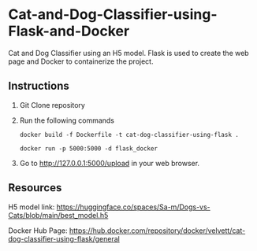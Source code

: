 # Cat-and-Dog-Classifier-using-Flask-and-Docker

Cat and Dog Classifier using an H5 model. Flask is used to create the web page and Docker to containerize the project.

## Instructions

1. Git Clone repository
2. Run the following commands
   
   ```
   docker build -f Dockerfile -t cat-dog-classifier-using-flask .

   docker run -p 5000:5000 -d flask_docker
   ```
4. Go to http://127.0.0.1:5000/upload in your web browser.

## Resources
H5 model link: https://huggingface.co/spaces/Sa-m/Dogs-vs-Cats/blob/main/best_model.h5

Docker Hub Page: https://hub.docker.com/repository/docker/velvett/cat-dog-classifier-using-flask/general
